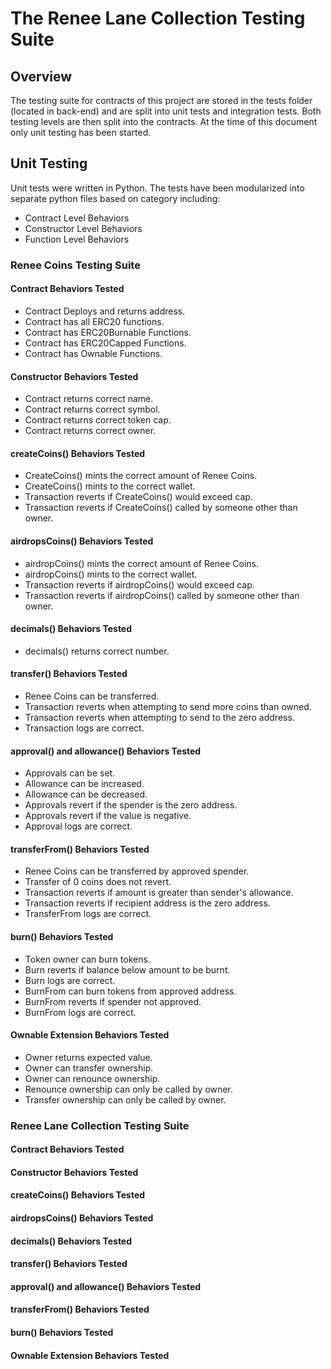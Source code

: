 # The Renee Lane Collection Testing Suite

## Overview

The testing suite for contracts of this project are stored in the tests folder
(located in back-end) and are split into unit tests and integration tests. Both
testing levels are then split into the contracts. At the time of this document
only unit testing has been started.

## Unit Testing

Unit tests were written in Python. The tests have been modularized into
separate python files based on category including:

-   Contract Level Behaviors
-   Constructor Level Behaviors
-   Function Level Behaviors

### Renee Coins Testing Suite

#### Contract Behaviors Tested

-   Contract Deploys and returns address.
-   Contract has all ERC20 functions.
-   Contract has ERC20Burnable Functions.
-   Contract has ERC20Capped Functions.
-   Contract has Ownable Functions.

#### Constructor Behaviors Tested

-   Contract returns correct name.
-   Contract returns correct symbol.
-   Contract returns correct token cap.
-   Contract returns correct owner.

#### createCoins() Behaviors Tested

-   CreateCoins() mints the correct amount of Renee Coins.
-   CreateCoins() mints to the correct wallet.
-   Transaction reverts if CreateCoins() would exceed cap.
-   Transaction reverts if CreateCoins() called by someone other than owner.

#### airdropsCoins() Behaviors Tested

-   airdropCoins() mints the correct amount of Renee Coins.
-   airdropCoins() mints to the correct wallet.
-   Transaction reverts if airdropCoins() would exceed cap.
-   Transaction reverts if airdropCoins() called by someone other than owner.

#### decimals() Behaviors Tested

-   decimals() returns correct number.

#### transfer() Behaviors Tested

-   Renee Coins can be transferred.
-   Transaction reverts when attempting to send more coins than owned.
-   Transaction reverts when attempting to send to the zero address.
-   Transaction logs are correct.

#### approval() and allowance() Behaviors Tested

-   Approvals can be set.
-   Allowance can be increased.
-   Allowance can be decreased.
-   Approvals revert if the spender is the zero address.
-   Approvals revert if the value is negative.
-   Approval logs are correct.

#### transferFrom() Behaviors Tested

-   Renee Coins can be transferred by approved spender.
-   Transfer of 0 coins does not revert.
-   Transaction reverts if amount is greater than sender's allowance.
-   Transaction reverts if recipient address is the zero address.
-   TransferFrom logs are correct.

#### burn() Behaviors Tested

-   Token owner can burn tokens.
-   Burn reverts if balance below amount to be burnt.
-   Burn logs are correct.
-   BurnFrom can burn tokens from approved address.
-   BurnFrom reverts if spender not approved.
-   BurnFrom logs are correct.

#### Ownable Extension Behaviors Tested

-   Owner returns expected value.
-   Owner can transfer ownership.
-   Owner can renounce ownership.
-   Renounce ownership can only be called by owner.
-   Transfer ownership can only be called by owner.

### Renee Lane Collection Testing Suite

#### Contract Behaviors Tested

#### Constructor Behaviors Tested

#### createCoins() Behaviors Tested

#### airdropsCoins() Behaviors Tested

#### decimals() Behaviors Tested

#### transfer() Behaviors Tested

#### approval() and allowance() Behaviors Tested

#### transferFrom() Behaviors Tested

#### burn() Behaviors Tested

#### Ownable Extension Behaviors Tested
